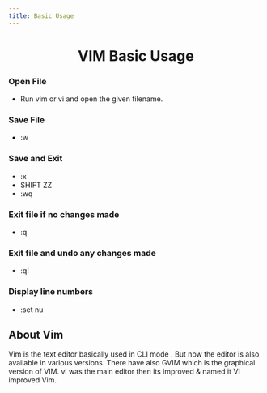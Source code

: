 ```yaml
---
title: Basic Usage
---
```


<h1 align="center"> VIM Basic Usage </h1>
  

### Open File
- Run vim or vi and open the given filename.

### Save File
- :w

### Save and Exit
- :x 
- SHIFT ZZ
- :wq

### Exit file if no changes made
- :q

### Exit file and undo any changes made
- :q!

### Display line numbers
- :set nu

## About Vim
Vim is the text editor basically used in CLI mode . But now the editor is also available in various versions. There have 
also GVIM which is the graphical version of VIM. vi was the main editor then its improved & named it VI improved Vim.
